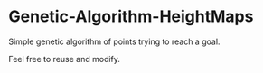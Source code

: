 # Genetic-Algorithm-HeightMaps

Simple genetic algorithm of points trying to reach a goal.

Feel free to reuse and modify.
